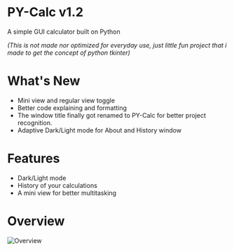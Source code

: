 # PY-Calc v1.2

A simple GUI calculator built on Python

*(This is not made nor optimized for everyday use, just little fun project that i made to get the concept of python tkinter)*

# What's New

- Mini view and regular view toggle 
- Better code explaining and formatting
- The window title finally got renamed to PY-Calc for better project recognition.
- Adaptive Dark/Light mode for About and History window

# Features

- Dark/Light mode
- History of your calculations
- A mini view for better multitasking

# Overview

![Overview](https://github.com/Normo1186/PY-Calc/releases/download/v1.2/overview.png)
